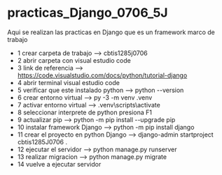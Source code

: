 # practicas_Django_0706_5J
Aqui se realizan las practicas en Django que es un framework marco de trabajo
- 1 crear carpeta de trabajo --> cbtis1285j0706
- 2 abrir carpeta con visual estudio code 
- 3 link de referencia --> https://code.visualstudio.com/docs/python/tutorial-django
- 4 abrir terminal visual estudio code
- 5 verificar que este instalado python --> python --version
- 6 crear entorno virtual --> py -3 -m venv .venv
- 7 activar entorno virtual --> .venv\scripts\activate
- 8 seleccionar interprete de python  presiona F1 
- 9 actualizar pip --> python -m pip install --upgrade pip
- 10 instalar framework Django --> python -m pip install django
- 11 crear el proyecto en python Django --> django-admin startproject cbtis1285J0706 .
- 12 ejecutar el servidor --> python manage.py runserver
- 13 realizar migracion --> python manage.py migrate 
- 14 vuelve a ejecutar servidor 
